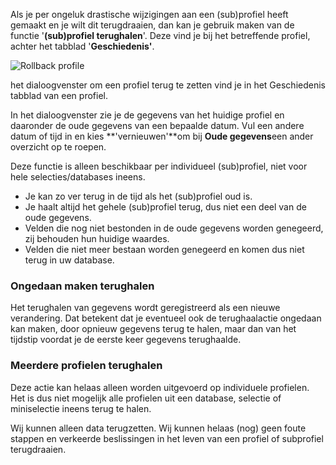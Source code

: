 Als je per ongeluk drastische wijzigingen aan een (sub)profiel heeft
gemaakt en je wilt dit terugdraaien, dan kan je gebruik maken van de
functie '**(sub)profiel terughalen**'. Deze vind je bij het betreffende
profiel, achter het tabblad '**Geschiedenis'**.

![Rollback profile](rollback.png)

het dialoogvenster om een profiel terug te zetten vind je in het
Geschiedenis tabblad van een profiel.

In het dialoogvenster zie je de gegevens van het huidige profiel en
daaronder de oude gegevens van een bepaalde datum. Vul een andere datum
of tijd in en kies **'vernieuwen'**om bij **Oude gegevens**een ander
overzicht op te roepen.

Deze functie is alleen beschikbaar per individueel (sub)profiel, niet
voor hele selecties/databases ineens.

-   Je kan zo ver terug in de tijd als het (sub)profiel oud is.
-   Je haalt altijd het gehele (sub)profiel terug, dus niet een deel van
    de oude gegevens.
-   Velden die nog niet bestonden in de oude gegevens worden genegeerd,
    zij behouden hun huidige waardes.
-   Velden die niet meer bestaan worden genegeerd en komen dus niet
    terug in uw database.

### **Ongedaan maken terughalen**

Het terughalen van gegevens wordt geregistreerd als een nieuwe
verandering. Dat betekent dat je eventueel ook de terughaalactie
ongedaan kan maken, door opnieuw gegevens terug te halen, maar dan van
het tijdstip voordat je de eerste keer gegevens terughaalde.

### Meerdere profielen terughalen

Deze actie kan helaas alleen worden uitgevoerd op individuele profielen.
Het is dus niet mogelijk alle profielen uit een database, selectie of
miniselectie ineens terug te halen.

Wij kunnen alleen data terugzetten. Wij kunnen helaas (nog) geen foute
stappen en verkeerde beslissingen in het leven van een profiel of
subprofiel terugdraaien.
